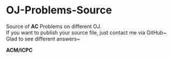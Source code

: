 # OJ-Problems-Source
Source of **AC** Problems on different OJ.  
If you want to publish your source file, just contact me via GitHub~  
Glad to see different answers~  
  
**ACM/ICPC**  

